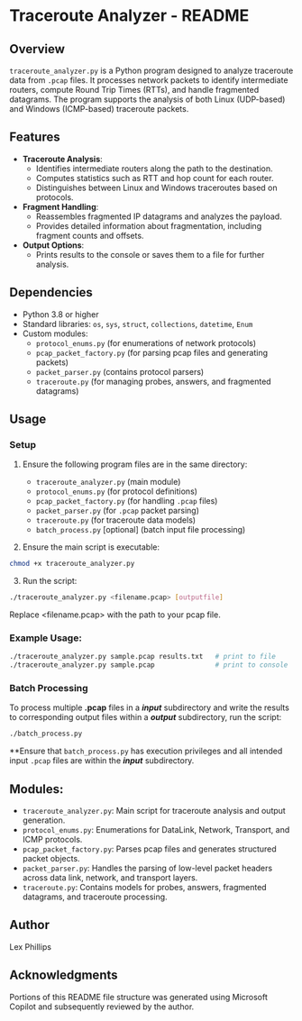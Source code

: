 # Traceroute Analyzer - README

## Overview
`traceroute_analyzer.py` is a Python program designed to analyze traceroute data from `.pcap` files. It processes network packets to identify intermediate routers, compute Round Trip Times (RTTs), and handle fragmented datagrams. The program supports the analysis of both Linux (UDP-based) and Windows (ICMP-based) traceroute packets.

## Features
- **Traceroute Analysis**:
  - Identifies intermediate routers along the path to the destination.
  - Computes statistics such as RTT and hop count for each router.
  - Distinguishes between Linux and Windows traceroutes based on protocols.
- **Fragment Handling**:
  - Reassembles fragmented IP datagrams and analyzes the payload.
  - Provides detailed information about fragmentation, including fragment counts and offsets.
- **Output Options**:
  - Prints results to the console or saves them to a file for further analysis.

## Dependencies
- Python 3.8 or higher
- Standard libraries: `os`, `sys`, `struct`, `collections`, `datetime`, `Enum`
- Custom modules:
  - `protocol_enums.py` (for enumerations of network protocols)
  - `pcap_packet_factory.py` (for parsing pcap files and generating packets)
  - `packet_parser.py` (contains protocol parsers)
  - `traceroute.py` (for managing probes, answers, and fragmented datagrams)

## Usage
### Setup
1. Ensure the following program files are in the same directory:
   - `traceroute_analyzer.py` (main module)
   - `protocol_enums.py` (for protocol definitions)
   - `pcap_packet_factory.py` (for handling `.pcap` files)
   - `packet_parser.py` (for `.pcap` packet parsing)
   - `traceroute.py` (for traceroute data models)
   - `batch_process.py` [optional] (batch input file processing) 

2. Ensure the main script is executable:
```bash
chmod +x traceroute_analyzer.py
```

3. Run the script:
```bash
./traceroute_analyzer.py <filename.pcap> [outputfile]
```
   Replace <filename.pcap> with the path to your pcap file.

### Example Usage:
```bash 
./traceroute_analyzer.py sample.pcap results.txt   # print to file
./traceroute_analyzer.py sample.pcap               # print to console
```

### Batch Processing 
To process multiple **.pcap** files in a ***input*** subdirectory and write the results to corresponding output files
within a ***output*** subdirectory, run the script:
```bash 
./batch_process.py
```
**Ensure that `batch_process.py` has execution privileges and all intended input `.pcap` files are within the ***input*** subdirectory.

## Modules:
- `traceroute_analyzer.py`: Main script for traceroute analysis and output generation.
- `protocol_enums.py`: Enumerations for DataLink, Network, Transport, and ICMP protocols.
- `pcap_packet_factory.py`: Parses pcap files and generates structured packet objects.
- `packet_parser.py`: Handles the parsing of low-level packet headers across data link, network, and transport layers.
- `traceroute.py`: Contains models for probes, answers, fragmented datagrams, and traceroute processing.

## Author
Lex Phillips

## Acknowledgments
Portions of this README file structure was generated using Microsoft Copilot and subsequently reviewed by the author. 